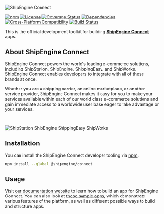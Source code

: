 ![ShipEngine Connect](https://connect.shipengine.com/img/logos/shipengine-connect-logo.png)

[![npm](https://img.shields.io/npm/v/@shipengine/connect.svg)](https://www.npmjs.com/package/@shipengine/connect)
[![License](https://img.shields.io/npm/l/@shipengine/connect.svg)](LICENSE)
[![Coverage Status](https://coveralls.io/repos/github/ShipEngine/connect/badge.svg?branch=master)](https://coveralls.io/github/ShipEngine/connect)
[![Dependencies](https://david-dm.org/ShipEngine/connect.svg)](https://david-dm.org/ShipEngine/connect)
[![Cross-Platform Compatibility](https://shipengine.github.io/img/badges/os-badges.svg)](https://github.com/ShipEngine/connect/actions)
[![Build Status](https://github.com/ShipEngine/connect/workflows/CI-CD/badge.svg)](https://github.com/ShipEngine/connect/actions)



This is the official development toolkit for building [**ShipEngine Connect**](https://connect.shipengine.com/) apps.


About ShipEngine Connect
--------------------------------------------
ShipEngine Connect powers the world's leading e-commerce solutions, including [ShipStation](https://www.shipstation.com/), [ShipEngine](https://www.shipengine.com), [ShippingEasy](https://shippingeasy.com/), and [ShipWorks](https://www.shipworks.com/). ShipEngine Connect enables developers to integrate with all of these brands at once.

Whether you are a shipping carrier, an online marketplace, or another service provider, ShipEngine Connect makes it easy for you to make your services available within each of our world class e-commerce solutions and gain immediate access to a worldwide user base eager to take advantage or your services.

<br>

![ShipStation ShipEngine ShippingEasy ShipWorks](https://connect.shipengine.com/img/logos/auctane.svg)



Installation
--------------------------
You can install the ShipEngine Connect developer tooling via [npm](https://docs.npmjs.com/about-npm/).

```bash
npm install --global @shipengine/connect
```



Usage
-----------------------
Visit [our documentation website](https://connect.shipengine.com/) to learn how to build an app for ShipEngine Connect. You can also look at [these sample apps](https://github.com/ShipEngine/connect-samples), which demonstrate various features of the platform, as well as different possible ways to build and structure apps.
